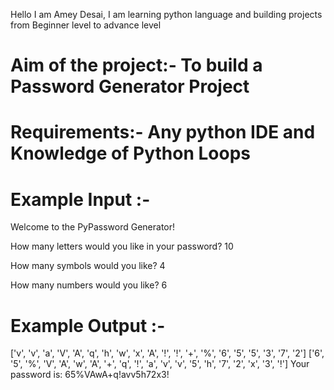 Hello I am Amey Desai, I am learning python language and building projects from Beginner level to advance level

# Aim of the project:- To build a Password Generator Project

# Requirements:- Any python IDE and Knowledge of Python Loops

# Example Input :-
Welcome to the PyPassword Generator!

How many letters would you like in your password?
10

How many symbols would you like?
4

How many numbers would you like?
6

# Example Output :- 

['v', 'v', 'a', 'V', 'A', 'q', 'h', 'w', 'x', 'A', '!', '!', '+', '%', '6', '5', '5', '3', '7', '2']
['6', '5', '%', 'V', 'A', 'w', 'A', '+', 'q', '!', 'a', 'v', 'v', '5', 'h', '7', '2', 'x', '3', '!']
Your password is: 65%VAwA+q!avv5h72x3!
